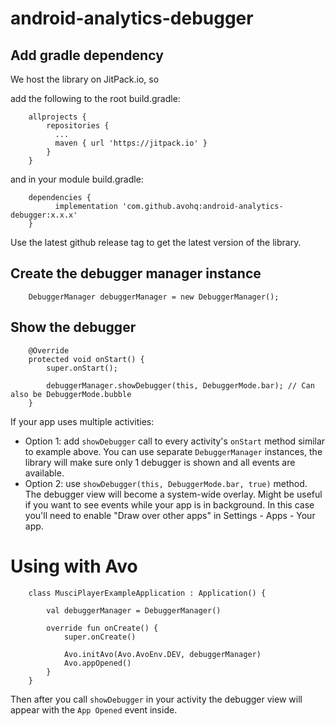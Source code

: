 # android-analytics-debugger

## Add gradle dependency

We host the library on JitPack.io, so

add the following to the root build.gradle:

```
    allprojects {
        repositories {
          ...
          maven { url 'https://jitpack.io' }
        }
    }
```

and in your module build.gradle:

```
    dependencies {
	      implementation 'com.github.avohq:android-analytics-debugger:x.x.x'
    }
```

Use the latest github release tag to get the latest version of the library.

## Create the debugger manager instance

```
    DebuggerManager debuggerManager = new DebuggerManager();
```

## Show the debugger

```
    @Override
    protected void onStart() {
        super.onStart();

        debuggerManager.showDebugger(this, DebuggerMode.bar); // Can also be DebuggerMode.bubble
    }
```
    
If your app uses multiple activities:

- Option 1: add `showDebugger` call to every activity's `onStart` method similar to example above. You can use separate `DebuggerManager` instances, the library will make sure only 1 debugger is shown and all events are available.
- Option 2: use `showDebugger(this, DebuggerMode.bar, true)` method. The debugger view will become a system-wide overlay. Might be useful if you want to see events while your app is in background. In this case you'll need to enable "Draw over other apps" in Settings - Apps - Your app.
    
# Using with Avo
```
    class MusciPlayerExampleApplication : Application() {

        val debuggerManager = DebuggerManager()

        override fun onCreate() {
            super.onCreate()

            Avo.initAvo(Avo.AvoEnv.DEV, debuggerManager)
            Avo.appOpened()
        }
    }
````
    
 Then after you call `showDebugger` in your activity the debugger view will appear with the `App Opened` event inside.

